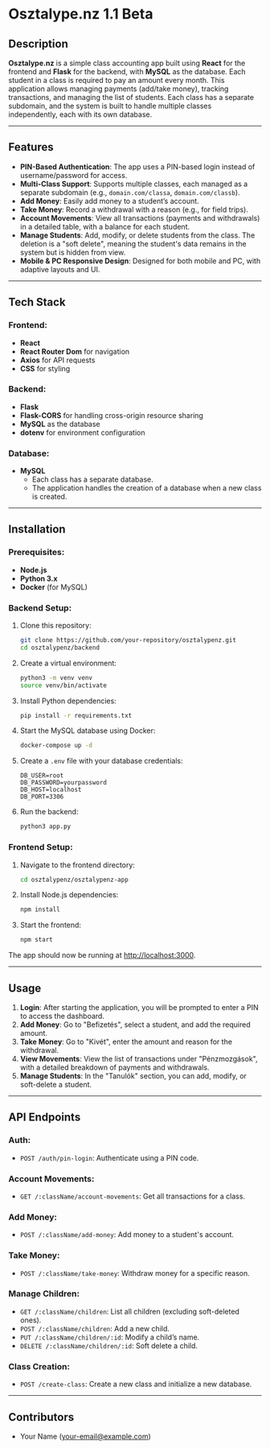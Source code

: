 # Osztalype.nz 1.1 Beta

## Description

**Osztalype.nz** is a simple class accounting app built using **React** for the frontend and **Flask** for the backend, with **MySQL** as the database. Each student in a class is required to pay an amount every month. This application allows managing payments (add/take money), tracking transactions, and managing the list of students. Each class has a separate subdomain, and the system is built to handle multiple classes independently, each with its own database.

---

## Features

- **PIN-Based Authentication**: The app uses a PIN-based login instead of username/password for access.
- **Multi-Class Support**: Supports multiple classes, each managed as a separate subdomain (e.g., `domain.com/classa`, `domain.com/classb`).
- **Add Money**: Easily add money to a student’s account.
- **Take Money**: Record a withdrawal with a reason (e.g., for field trips).
- **Account Movements**: View all transactions (payments and withdrawals) in a detailed table, with a balance for each student.
- **Manage Students**: Add, modify, or delete students from the class. The deletion is a "soft delete", meaning the student's data remains in the system but is hidden from view.
- **Mobile & PC Responsive Design**: Designed for both mobile and PC, with adaptive layouts and UI.

---

## Tech Stack

### Frontend:
- **React**
- **React Router Dom** for navigation
- **Axios** for API requests
- **CSS** for styling

### Backend:
- **Flask**
- **Flask-CORS** for handling cross-origin resource sharing
- **MySQL** as the database
- **dotenv** for environment configuration

### Database:
- **MySQL**
    - Each class has a separate database.
    - The application handles the creation of a database when a new class is created.

---

## Installation

### Prerequisites:
- **Node.js**
- **Python 3.x**
- **Docker** (for MySQL)

### Backend Setup:

1. Clone this repository:
   ```bash
   git clone https://github.com/your-repository/osztalypenz.git
   cd osztalypenz/backend
   ```

2. Create a virtual environment:
   ```bash
   python3 -m venv venv
   source venv/bin/activate
   ```

3. Install Python dependencies:
   ```bash
   pip install -r requirements.txt
   ```

4. Start the MySQL database using Docker:
   ```bash
   docker-compose up -d
   ```

5. Create a `.env` file with your database credentials:
   ```
   DB_USER=root
   DB_PASSWORD=yourpassword
   DB_HOST=localhost
   DB_PORT=3306
   ```

6. Run the backend:
   ```bash
   python3 app.py
   ```

### Frontend Setup:

1. Navigate to the frontend directory:
   ```bash
   cd osztalypenz/osztalypenz-app
   ```

2. Install Node.js dependencies:
   ```bash
   npm install
   ```

3. Start the frontend:
   ```bash
   npm start
   ```

The app should now be running at [http://localhost:3000](http://localhost:3000).

---

## Usage

1. **Login**: After starting the application, you will be prompted to enter a PIN to access the dashboard.
2. **Add Money**: Go to "Befizetés", select a student, and add the required amount.
3. **Take Money**: Go to "Kivét", enter the amount and reason for the withdrawal.
4. **View Movements**: View the list of transactions under "Pénzmozgások", with a detailed breakdown of payments and withdrawals.
5. **Manage Students**: In the "Tanulók" section, you can add, modify, or soft-delete a student.

---

## API Endpoints

### Auth:
- `POST /auth/pin-login`: Authenticate using a PIN code.

### Account Movements:
- `GET /:className/account-movements`: Get all transactions for a class.

### Add Money:
- `POST /:className/add-money`: Add money to a student's account.

### Take Money:
- `POST /:className/take-money`: Withdraw money for a specific reason.

### Manage Children:
- `GET /:className/children`: List all children (excluding soft-deleted ones).
- `POST /:className/children`: Add a new child.
- `PUT /:className/children/:id`: Modify a child’s name.
- `DELETE /:className/children/:id`: Soft delete a child.

### Class Creation:
- `POST /create-class`: Create a new class and initialize a new database.

---

## Contributors

- Your Name (your-email@example.com)
